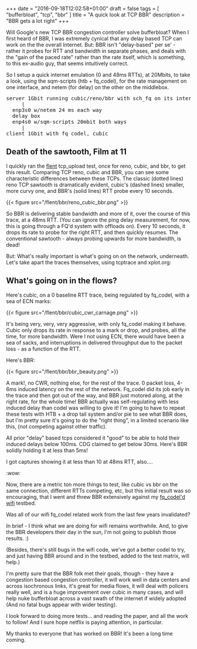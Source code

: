 +++
date = "2016-09-18T12:02:58+01:00"
draft = false
tags = [ "bufferbloat", "tcp", "bbr" ]
title = "A quick look at TCP BBR"
description = "BBR gets a lot right"
+++

Will Google's new TCP BBR congestion controller solve bufferbloat?
When I first heard of BBR, I was extremely cynical that any delay
based TCP can work on the the overall Internet. But: BBR isn't
"delay-based" per se' - rather it probes for RTT and bandwidth in
separate phases, and deals with the "gain of the paced rate" rather
than the rate itself, which is something, to this ex-audio guy, that
seems intuitively correct.

So I setup a quick internet emulation (0 and 48ms RTTs), at 20Mbits,
to take a look, using the sqm-scripts (htb + fq_codel), for the rate
management on one interface, and netem (for delay) on the other on the
middlebox.

<pre>
server 1Gbit running cubic/reno/bbr with sch_fq on its interfaces
     |
  enp3s0 w/netem 24 ms each way
  delay box
  enp4s0 w/sqm-scripts 20mbit both ways
     |
client 1Gbit with fq_codel, cubic
</pre>

## Death of the sawtooth, Film at 11

I quickly ran the [flent](https://flent.org) tcp_upload test, once for
reno, cubic, and bbr, to get this result. Comparing TCP reno, cubic
and BBR, you can see some characteristic differences between these
TCPs. The classic (dotted lines) reno TCP sawtooth is dramatically
evident, cubic's (dashed lines) smaller, more curvy one, and BBR's (solid
lines) RTT probe every 10 seconds.

{{< figure src="/flent/bbr/reno_cubic_bbr.png" >}}

So BBR is delivering stable bandwidth and more of it, over the course
of this trace, at a 48ms RTT. (You can ignore the ping delay
measurement, for now, this is going through a FQ'd system with
offloads on). Every 10 seconds, it drops its rate to probe for the
right RTT, and then quickly resumes. The conventional sawtooth -
always probing upwards for more bandwidth, is dead!

But: What's really important is what's going on on the network,
underneath. Let's take apart the traces themselves, using tcptrace and
xplot.org:

## What's going on in the flows?

Here's cubic, on a 0 baseline RTT trace, being regulated by fq_codel,
with a sea of ECN marks:

{{< figure src="/flent/bbr/cubic_cwr_carnage.png" >}}

It's being very, very, very aggressive, with only fq_codel making it
behave. Cubic only drops its rate in response to a mark or drop, and
probes, all the time, for more bandwidth. Were I not using ECN, there
would have been a sea of sacks, and interruptions in delivered
throughput due to the packet loss - as a function of the RTT.

Here's BBR:

{{< figure src="/flent/bbr/bbr_beauty.png" >}}

A mark!, no CWR, nothing else, for the rest of the trace. 0 packet
loss, 4-6ms induced latency on the rest of the network. Fq_codel did its
job early in the trace and then got out of the way, and BBR just
motored along, at the right rate, for the whole time! BBR actually was
self-regulating with less induced delay than codel was willing to give
it! I'm going to have to repeat these tests with HTB + a drop tail
system and/or pie to see what BBR does, but I'm pretty sure it's going
to do the "right thing", in a limited scenario like this, (not
competing against other traffic).

All prior "delay" based tcps considered it "good" to be able to hold
their induced delays below 100ms. CDG claimed to get below
30ms. Here's BBR solidly holding it at less than 5ms!

I got captures showing it at less than 10 at 48ms RTT, also....

:wow:

Now, there are a metric ton more things to test, like cubic vs bbr on
the same connection, different RTTs competing, etc, but this initial
result was so encouraging, that I went and threw BBR extensively
against my [fq_codel'd wifi](/tags/ath9k) testbed.

Was all of our wifi fq_codel related work from the last few years invalidated?

In brief - I think what we are doing for wifi remains worthwhile. And,
to give the BBR developers their day in the sun, I'm not going to
publish those results. :)

(Besides, there's still bugs in the wifi code, we've got a better codel
to try, and just having BBR around and in the testbed, added to the
test matrix, will help.)

I'm pretty sure that the BBR folk met their goals, though - they have
a congestion based congestion controller, it will work well in data
centers and across isochronous links, it's great for media flows, it
will deal with policers really well, and is a huge improvement over
cubic in many cases, and will help nuke bufferbloat across a vast
swath of the internet if widely adopted (And no fatal bugs appear with
wider testing).

I look forward to doing more tests... and reading the paper, and all
the work to follow! And I sure hope netflix is paying attention, in
particular.

My thanks to everyone that has worked on BBR! It's been a long time coming.
